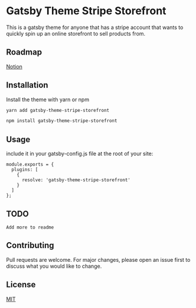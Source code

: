 # Gatsby Theme Stripe Storefront

This is a gatsby theme for anyone that has a stripe account that wants to quickly spin up an online storefront to sell products from.

## Roadmap

[Notion](https://www.notion.so/dayhaysoos/e03b444617744e29a60a137c49467796?v=318171f8460f40a8b97b4a47cc84cf65)

## Installation

Install the theme with yarn or npm

```bash
yarn add gatsby-theme-stripe-storefront
```

```bash
npm install gatsby-theme-stripe-storefront
```

## Usage

include it in your gatsby-config.js file at the root of your site:

```
module.exports = {
  plugins: [
    {
      resolve: 'gatsby-theme-stripe-storefront'
    }
  ]
};
```

## TODO
```
Add more to readme
```

## Contributing
Pull requests are welcome. For major changes, please open an issue first to discuss what you would like to change.


## License
[MIT](https://choosealicense.com/licenses/mit/)